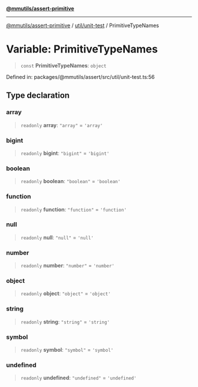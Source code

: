 [**@mmutils/assert-primitive**](../../../README.md)

***

[@mmutils/assert-primitive](../../../modules.md) / [util/unit-test](../README.md) / PrimitiveTypeNames

# Variable: PrimitiveTypeNames

> `const` **PrimitiveTypeNames**: `object`

Defined in: packages/@mmutils/assert/src/util/unit-test.ts:56

## Type declaration

### array

> `readonly` **array**: `"array"` = `'array'`

### bigint

> `readonly` **bigint**: `"bigint"` = `'bigint'`

### boolean

> `readonly` **boolean**: `"boolean"` = `'boolean'`

### function

> `readonly` **function**: `"function"` = `'function'`

### null

> `readonly` **null**: `"null"` = `'null'`

### number

> `readonly` **number**: `"number"` = `'number'`

### object

> `readonly` **object**: `"object"` = `'object'`

### string

> `readonly` **string**: `"string"` = `'string'`

### symbol

> `readonly` **symbol**: `"symbol"` = `'symbol'`

### undefined

> `readonly` **undefined**: `"undefined"` = `'undefined'`
